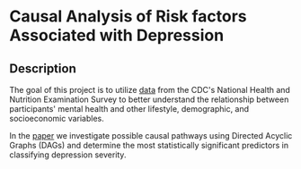 # Causal Analysis of Risk factors Associated with Depression

## Description

The goal of this project is to utilize [data](https://wwwn.cdc.gov/nchs/nhanes/continuousnhanes/default.aspx?BeginYear=2017) from the CDC's National Health and Nutrition Examination Survey to better understand the relationship between participants' mental health and other lifestyle, demographic, and socioeconomic variables. 

In the [paper](https://github.com/18barbers2/causal-analysis-depression-nhanes/blob/main/CSINFO_Project.pdf) we investigate possible causal pathways using Directed Acyclic Graphs (DAGs) and determine the most statistically significant predictors in classifying depression severity.
